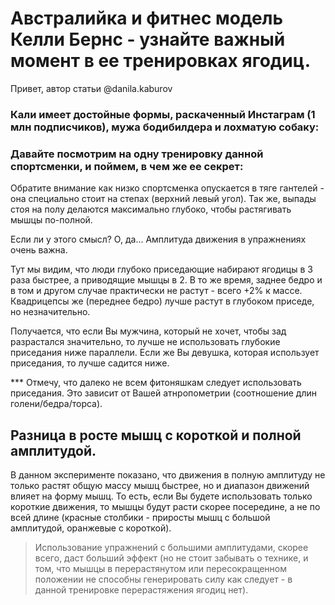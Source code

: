 # Австралийка и фитнес модель Келли Бернс - узнайте важный момент в ее тренировках ягодиц.

Привет, автор статьи @danila.kaburov

### Кали имеет достойные формы, раскаченный Инстаграм (1 млн подписчиков), мужа бодибилдера и лохматую собаку:

### Давайте посмотрим на одну тренировку данной спортсменки, и поймем, в чем же ее секрет:

Обратите внимание как низко спортсменка опускается в тяге гантелей - она специально стоит на степах (верхний левый угол). Так же, выпады стоя на полу делаются максимально глубоко, чтобы растягивать мышцы по-полной.

Если ли у этого смысл? О, да... Амплитуда движения в упражнениях очень важна.

Тут мы видим, что люди глубоко приседающие набирают ягодицы в 3 раза быстрее, а приводящие мышцы в 2. В то же время, заднее бедро и в том и другом случае практически не растут - всего +2% к массе. Квадрицепсы же (переднее бедро) лучше растут в глубоком приседе, но незначительно.

Получается, что если Вы мужчина, который не хочет, чтобы зад разрастался значительно, то лучше не использовать глубокие приседания ниже параллели. Если же Вы девушка, которая использует приседания, то лучше садится ниже.

\*\*\* Отмечу, что далеко не всем фитоняшкам следует использовать приседания. Это зависит от Вашей атнропометрии (соотношение длин голени/бедра/торса).

## Разница в росте мышц с короткой и полной амплитудой.

В данном эксперименте показано, что движения в полную амплитуду не только растят общую массу мышц быстрее, но и диапазон движений влияет на форму мышц. То есть, если Вы будете использовать только короткие движения, то мышцы будут расти скорее посередине, а не по всей длине (красные столбики - приросты мышц с большой амплитудой, оранжевые с короткой).

> Использование упражнений с большими амплитудами, скорее всего, даст больший эффект (но не стоит забывать о технике, и том, что мышцы в перерастянутом или пересокращенном положении не способны генерировать силу как следует - в данной тренировке перерастяжения ягодиц нет).